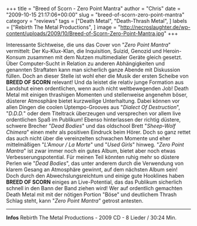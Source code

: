 +++
title = "Breed of Scorn - Zero Point Mantra"
author = "Chris"
date = "2009-10-15 21:17:06+00:00"
slug = "breed-of-scorn-zero-point-mantra"
category = "reviews"
tags = ["Death Metal", "Death-Thrash Metal", ]
labels = ["Rebirth The Metal Productions", ]
image = "http://necroslaughter.de/wp-content/uploads/2009/10/Breed-of-Scorn-Zero-Point-Mantra.jpg"
+++

Interessante Sichtweise, die uns das Cover von "_Zero Point Mantra_" vermittelt: Der Ku-Klux-Klan, die Inquisition, Suizid, Genozid und Heroin-Konsum zusammen mit dem Nutzen multimedialer Geräte gleich gesetzt. Über Computer-Sucht in Relation zu anderen Abhängigkeiten und genannten Straftaten kann man sicherlich ganze Abende mit Diskussion füllen. Doch an dieser Stelle ist wohl eher die Musik der ersten Scheibe von **BREED OF SCORN** relevant!
Und da leistet die relativ junge Formation aus Landshut einen ordentlichen, wenn auch nicht weltbewegenden Job! Death Metal mit einigen thrashigen Momenten und stellenweise angenehm böser, düsterer Atmosphäre bietet kurzweilige Unterhaltung. Dabei können vor allen Dingen die coolen Uptempo-Grooves aus "_Dialect Of Destruction_", "_D.D.D._" oder dem Titeltrack überzeugen und versprechen vor allem live ordentlichen Spaß im Publikum! Ebenso hinterlassen der richtig düstere, schwere Brecher "_Dead Bodies_" und das oldschool Brett "_Sheep-Wolf Chimera_" einen mehr als positiven Eindruck beim Hörer. Doch so ganz rettet das auch nicht über die vereinzelten schwachen Momente und eher mittelmäßigen "_L'Amour / La Morte_" und "_Used Girls_" hinweg. "_Zero Point Mantra_" ist zwar immer noch ein gutes Album, bietet aber noch etwas Verbesserungspotential. Für meinen Teil könnten ruhig mehr so düstere Perlen wie "_Dead Bodies_", das unter anderem durch die Verwendung von klarem Gesang an Atmosphäre gewinnt, auf dem nächsten Album sein!
Doch durch den Abwechslungsreichtum und einige gute Hooklines haben **BREED OF SCORN** einiges an Live-Potential, das das Publikum sicherlich schnell in den Bann der Band ziehen wird! Wer auf ordentlich gemachten Death Metal mit mit der nötigen Portion "Böse" und deutlichem Thrash Schlag steht, kann "_Zero Point Mantra_" getrost antesten.





---
**Infos**
Rebirth The Metal Productions - 2009
CD - 8 Lieder / 30:24 Min.
